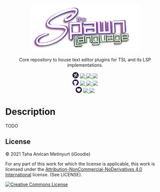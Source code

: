 <!-- Logo -->
<p align="center">
  <a href="https://marketplace.visualstudio.com/items?itemName=iGoodie.tsl">
    <img src="https://raw.githubusercontent.com/TheSpawnProject/TheSpawnLanguage-LSP/master/.github/assets/logo.png" height="150" alt="TSL Logo" aria-label="RuntimeGoodies Logo" />
  </a>
</p>

<!-- Slogan -->
<p align="center">
   Core repository to house text editor plugins for TSL and its LSP implementations.
</p>

<!-- Badges -->
<p align="center">
  <!-- Main Badges -->

  <img src="https://raw.githubusercontent.com/TheSpawnProject/TheSpawnLanguage-LSP/master/.github/assets/main-badge.png" height="20px"/>
  <a href="https://github.com/TheSpawnProject/TheSpawnLanguage-LSP/releases">
    <img src="https://img.shields.io/github/v/release/TheSpawnProject/TheSpawnLanguage-LSP"/>
  </a>
  <a href="https://github.com/TheSpawnProject/TheSpawnLanguage-LSP/releases">
    <img src="https://img.shields.io/github/v/release/TheSpawnProject/TheSpawnLanguage-LSP?include_prereleases&label=release-snapshot"/>
  </a>
  <a href="https://github.com/TheSpawnProject/TheSpawnLanguage-LSP">
    <img src="https://img.shields.io/github/languages/top/TheSpawnProject/TheSpawnLanguage-LSP"/>
  </a>

  <br/>

  <!-- Github Badges -->
  <img src="https://raw.githubusercontent.com/TheSpawnProject/TheSpawnLanguage-LSP/master/.github/assets/github-badge.png" height="20px"/>
  <a href="https://github.com/TheSpawnProject/TheSpawnLanguage-LSP/commits/master">
    <img src="https://img.shields.io/github/last-commit/TheSpawnProject/TheSpawnLanguage-LSP"/>
  </a>
  <a href="https://github.com/TheSpawnProject/TheSpawnLanguage-LSP/issues">
    <img src="https://img.shields.io/github/issues/TheSpawnProject/TheSpawnLanguage-LSP"/>
  </a>
  <a href="https://github.com/TheSpawnProject/TheSpawnLanguage-LSP/tree/master/src">
    <img src="https://img.shields.io/github/languages/code-size/TheSpawnProject/TheSpawnLanguage-LSP"/>
  </a>

  <br/>

  <!-- Support Badges -->
  <img src="https://raw.githubusercontent.com/TheSpawnProject/TheSpawnLanguage-LSP/master/.github/assets/support-badge.png" height="20px"/>
  <a href="https://discord.gg/KNxxdvN">
    <img src="https://img.shields.io/discord/610497509437210624?label=discord"/>
  </a>
  <a href="https://www.patreon.com/iGoodie">
    <img src="https://img.shields.io/endpoint.svg?url=https%3A%2F%2Fshieldsio-patreon.vercel.app%2Fapi%3Fusername%3DiGoodie%26type%3Dpatrons"/>
  </a>
</p>

# Description

TODO

## License

&copy; 2021 Taha Anılcan Metinyurt (iGoodie)

For any part of this work for which the license is applicable, this work is licensed under the [Attribution-NonCommercial-NoDerivatives 4.0 International](http://creativecommons.org/licenses/by-nc-nd/4.0/) license. (See LICENSE).

<a rel="license" href="http://creativecommons.org/licenses/by-nc-nd/4.0/"><img alt="Creative Commons License" style="border-width:0" src="https://i.creativecommons.org/l/by-nc-nd/4.0/88x31.png" /></a>